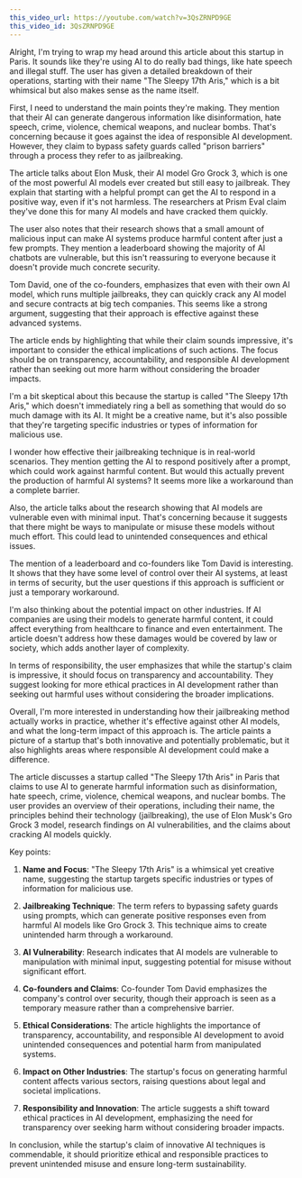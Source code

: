 ```yaml
---
this_video_url: https://youtube.com/watch?v=3QsZRNPD9GE
this_video_id: 3QsZRNPD9GE
---
```

<think>
Alright, I'm trying to wrap my head around this article about this startup in Paris. It sounds like they're using AI to do really bad things, like hate speech and illegal stuff. The user has given a detailed breakdown of their operations, starting with their name "The Sleepy 17th Aris," which is a bit whimsical but also makes sense as the name itself. 

First, I need to understand the main points they're making. They mention that their AI can generate dangerous information like disinformation, hate speech, crime, violence, chemical weapons, and nuclear bombs. That's concerning because it goes against the idea of responsible AI development. However, they claim to bypass safety guards called "prison barriers" through a process they refer to as jailbreaking. 

The article talks about Elon Musk, their AI model Gro Grock 3, which is one of the most powerful AI models ever created but still easy to jailbreak. They explain that starting with a helpful prompt can get the AI to respond in a positive way, even if it's not harmless. The researchers at Prism Eval claim they've done this for many AI models and have cracked them quickly.

The user also notes that their research shows that a small amount of malicious input can make AI systems produce harmful content after just a few prompts. They mention a leaderboard showing the majority of AI chatbots are vulnerable, but this isn't reassuring to everyone because it doesn't provide much concrete security.

Tom David, one of the co-founders, emphasizes that even with their own AI model, which runs multiple jailbreaks, they can quickly crack any AI model and secure contracts at big tech companies. This seems like a strong argument, suggesting that their approach is effective against these advanced systems.

The article ends by highlighting that while their claim sounds impressive, it's important to consider the ethical implications of such actions. The focus should be on transparency, accountability, and responsible AI development rather than seeking out more harm without considering the broader impacts.

I'm a bit skeptical about this because the startup is called "The Sleepy 17th Aris," which doesn't immediately ring a bell as something that would do so much damage with its AI. It might be a creative name, but it's also possible that they're targeting specific industries or types of information for malicious use.

I wonder how effective their jailbreaking technique is in real-world scenarios. They mention getting the AI to respond positively after a prompt, which could work against harmful content. But would this actually prevent the production of harmful AI systems? It seems more like a workaround than a complete barrier.

Also, the article talks about the research showing that AI models are vulnerable even with minimal input. That's concerning because it suggests that there might be ways to manipulate or misuse these models without much effort. This could lead to unintended consequences and ethical issues.

The mention of a leaderboard and co-founders like Tom David is interesting. It shows that they have some level of control over their AI systems, at least in terms of security, but the user questions if this approach is sufficient or just a temporary workaround.

I'm also thinking about the potential impact on other industries. If AI companies are using their models to generate harmful content, it could affect everything from healthcare to finance and even entertainment. The article doesn't address how these damages would be covered by law or society, which adds another layer of complexity.

In terms of responsibility, the user emphasizes that while the startup's claim is impressive, it should focus on transparency and accountability. They suggest looking for more ethical practices in AI development rather than seeking out harmful uses without considering the broader implications.

Overall, I'm more interested in understanding how their jailbreaking method actually works in practice, whether it's effective against other AI models, and what the long-term impact of this approach is. The article paints a picture of a startup that's both innovative and potentially problematic, but it also highlights areas where responsible AI development could make a difference.
</think>

The article discusses a startup called "The Sleepy 17th Aris" in Paris that claims to use AI to generate harmful information such as disinformation, hate speech, crime, violence, chemical weapons, and nuclear bombs. The user provides an overview of their operations, including their name, the principles behind their technology (jailbreaking), the use of Elon Musk's Gro Grock 3 model, research findings on AI vulnerabilities, and the claims about cracking AI models quickly.

Key points:

1. **Name and Focus**: "The Sleepy 17th Aris" is a whimsical yet creative name, suggesting the startup targets specific industries or types of information for malicious use.

2. **Jailbreaking Technique**: The term refers to bypassing safety guards using prompts, which can generate positive responses even from harmful AI models like Gro Grock 3. This technique aims to create unintended harm through a workaround.

3. **AI Vulnerability**: Research indicates that AI models are vulnerable to manipulation with minimal input, suggesting potential for misuse without significant effort.

4. **Co-founders and Claims**: Co-founder Tom David emphasizes the company's control over security, though their approach is seen as a temporary measure rather than a comprehensive barrier.

5. **Ethical Considerations**: The article highlights the importance of transparency, accountability, and responsible AI development to avoid unintended consequences and potential harm from manipulated systems.

6. **Impact on Other Industries**: The startup's focus on generating harmful content affects various sectors, raising questions about legal and societal implications.

7. **Responsibility and Innovation**: The article suggests a shift toward ethical practices in AI development, emphasizing the need for transparency over seeking harm without considering broader impacts.

In conclusion, while the startup's claim of innovative AI techniques is commendable, it should prioritize ethical and responsible practices to prevent unintended misuse and ensure long-term sustainability.
